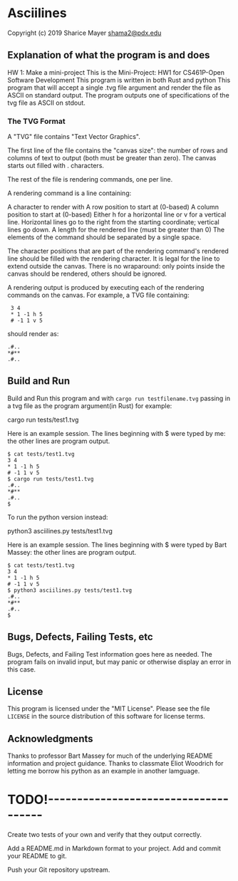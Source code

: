 # Asciilines
Copyright (c) 2019 Sharice Mayer
shama2@pdx.edu


## Explanation of what the program is and does
HW 1: Make a mini-project
This is the Mini-Project: HW1 for CS461P-Open Software Development 
This program is written in both Rust and python
This program that will accept a single .tvg file argument and render the file as ASCII on standard output.
The program outputs one of specifications of the tvg file as ASCII on stdout.


### The TVG Format
A "TVG" file contains "Text Vector Graphics".

The first line of the file contains the "canvas size": 
the number of rows and columns of text to output (both must be greater than zero). 
The canvas starts out filled with . characters.

The rest of the file is rendering commands, one per line.

A rendering command is a line containing:

A character to render with
A row position to start at (0-based)
A column position to start at (0-based)
Either h for a horizontal line or v for a vertical line. 
Horizontal lines go to the right from the starting coordinate; vertical lines go down.
A length for the rendered line (must be greater than 0)
The elements of the command should be separated by a single space.

The character positions that are part of the rendering command's rendered line should be filled with the rendering character. 
It is legal for the line to extend outside the canvas. 
There is no wraparound: only points inside the canvas should be rendered, others should be ignored.

A rendering output is produced by executing each of the rendering commands on the canvas. 
For example, a TVG file containing:

     3 4
     * 1 -1 h 5
     # -1 1 v 5

should render as:

    .#..
    *#**
    .#..


## Build and Run

Build and Run this program and with `cargo run testfilename.tvg` 
passing in a tvg file as the program argument(in Rust)
for example:

cargo run tests/test1.tvg


Here is an example session. The lines beginning with $ were typed by me: the other lines are program output.

    $ cat tests/test1.tvg 
    3 4
    * 1 -1 h 5
    # -1 1 v 5
    $ cargo run tests/test1.tvg
    .#..
    *#**
    .#..
    $ 


To run the python version instead:

python3 asciilines.py tests/test1.tvg


Here is an example session. The lines beginning with $ were typed by Bart Massey: the other lines are program output.

    $ cat tests/test1.tvg 
    3 4
    * 1 -1 h 5
    # -1 1 v 5
    $ python3 asciilines.py tests/test1.tvg
    .#..
    *#**
    .#..
    $ 


## Bugs, Defects, Failing Tests, etc

Bugs, Defects, and Failing Test information goes here as needed.
The program fails on invalid input, but may panic or otherwise display an error in this case.


## License

This program is licensed under the "MIT License".  Please
see the file `LICENSE` in the source distribution of this
software for license terms.

## Acknowledgments
Thanks to professor Bart Massey for much of the underlying README information and project guidance.
Thanks to classmate Eliot Woodrich for letting me borrow his python as an example in another lamguage.


# TODO!-------------------------------------

Create two tests of your own and verify that they output correctly.

Add a README.md in Markdown format to your project.
Add and commit your README to git.

Push your Git repository upstream.



